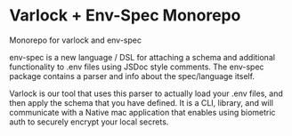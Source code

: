 # Varlock + Env-Spec Monorepo

Monorepo for varlock and env-spec

env-spec is a new language / DSL for attaching a schema and additional functionality to .env files
using JSDoc style comments. The env-spec package contains a parser and info about the spec/language itself.

Varlock is our tool that uses this parser to actually load your .env files, and then apply the schema
that you have defined. It is a CLI, library, and will communicate with a Native mac application that 
enables using biometric auth to securely encrypt your local secrets.